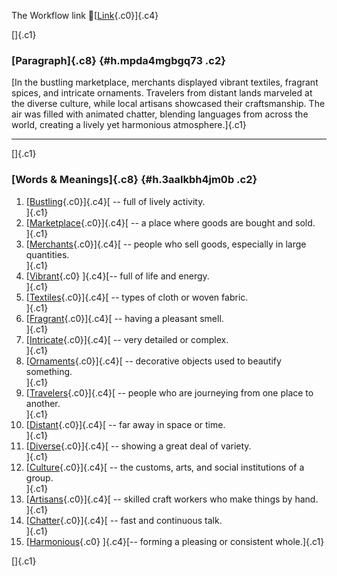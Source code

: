 The Workflow link
👏[[Link](https://www.google.com/url?q=http://www.google.com&sa=D&source=editors&ust=1760099887468956&usg=AOvVaw0FY4hVRVOd5BXtAK55zz6x){.c0}]{.c4}

[]{.c1}

### [Paragraph]{.c8} {#h.mpda4mgbgq73 .c2}

[In the bustling marketplace, merchants displayed vibrant textiles,
fragrant spices, and intricate ornaments. Travelers from distant lands
marveled at the diverse culture, while local artisans showcased their
craftsmanship. The air was filled with animated chatter, blending
languages from across the world, creating a lively yet harmonious
atmosphere.]{.c1}

------------------------------------------------------------------------

[]{.c1}

### [Words & Meanings]{.c8} {#h.3aalkbh4jm0b .c2}

1.  [[Bustling](https://www.google.com/url?q=http://www.google.com&sa=D&source=editors&ust=1760099887470009&usg=AOvVaw3Eco0ikcyLLJMsOm6oYBkL){.c0}]{.c4}[ --
    full of lively activity.\
    ]{.c1}
2.  [[Marketplace](https://www.google.com/url?q=http://www.google.com&sa=D&source=editors&ust=1760099887470178&usg=AOvVaw3VO15hdzmNL1FEEshw1taP){.c0}]{.c4}[ --
    a place where goods are bought and sold.\
    ]{.c1}
3.  [[Merchants](https://www.google.com/url?q=http://www.google.com&sa=D&source=editors&ust=1760099887470342&usg=AOvVaw248hAVJgeeTILEsXMlIcfJ){.c0}]{.c4}[ --
    people who sell goods, especially in large quantities.\
    ]{.c1}
4.  [[Vibrant](https://www.google.com/url?q=http://www.google.com&sa=D&source=editors&ust=1760099887470512&usg=AOvVaw3y8NBYf6EEUvJs2-pBPbqw){.c0}
    ]{.c4}[-- full of life and energy.\
    ]{.c1}
5.  [[Textiles](https://www.google.com/url?q=http://www.google.com&sa=D&source=editors&ust=1760099887470648&usg=AOvVaw3AmwHFJh0S2-IA6ik9Zdpz){.c0}]{.c4}[ --
    types of cloth or woven fabric.\
    ]{.c1}
6.  [[Fragrant](https://www.google.com/url?q=http://www.google.com&sa=D&source=editors&ust=1760099887470807&usg=AOvVaw11cWw_eg9dGjqhV4b5DPPn){.c0}]{.c4}[ --
    having a pleasant smell.\
    ]{.c1}
7.  [[Intricate](https://www.google.com/url?q=http://www.google.com&sa=D&source=editors&ust=1760099887471013&usg=AOvVaw1n40uQn5C8GaOFzkzWvIsu){.c0}]{.c4}[ --
    very detailed or complex.\
    ]{.c1}
8.  [[Ornaments](https://www.google.com/url?q=http://www.google.com&sa=D&source=editors&ust=1760099887471181&usg=AOvVaw0brOpilAcaERIZsKvcTFGu){.c0}]{.c4}[ --
    decorative objects used to beautify something.\
    ]{.c1}
9.  [[Travelers](https://www.google.com/url?q=http://www.google.com&sa=D&source=editors&ust=1760099887471382&usg=AOvVaw1yY8GJiZSwcyh6rMAQy_9M){.c0}]{.c4}[ --
    people who are journeying from one place to another.\
    ]{.c1}
10. [[Distant](https://www.google.com/url?q=http://www.google.com&sa=D&source=editors&ust=1760099887471638&usg=AOvVaw0GX2yGSo-a2UGeAGlKTS77){.c0}]{.c4}[ --
    far away in space or time.\
    ]{.c1}
11. [[Diverse](https://www.google.com/url?q=http://www.google.com&sa=D&source=editors&ust=1760099887471800&usg=AOvVaw3YoGmKYRDU13vY4fWzfBdQ){.c0}]{.c4}[ --
    showing a great deal of variety.\
    ]{.c1}
12. [[Culture](https://www.google.com/url?q=http://www.google.com&sa=D&source=editors&ust=1760099887471930&usg=AOvVaw3EAMqQEVeXJnuu8lf6aWM4){.c0}]{.c4}[ --
    the customs, arts, and social institutions of a group.\
    ]{.c1}
13. [[Artisans](https://www.google.com/url?q=http://www.google.com&sa=D&source=editors&ust=1760099887472141&usg=AOvVaw3EBqoBLFOjh06FKy3wAS_Z){.c0}]{.c4}[ --
    skilled craft workers who make things by hand.\
    ]{.c1}
14. [[Chatter](https://www.google.com/url?q=http://www.google.com&sa=D&source=editors&ust=1760099887472306&usg=AOvVaw1nY8hnSOvBqrlJxdjHwJpj){.c0}]{.c4}[ --
    fast and continuous talk.\
    ]{.c1}
15. [[Harmonious](https://www.google.com/url?q=http://www.google.com&sa=D&source=editors&ust=1760099887472434&usg=AOvVaw1_EnRBXrk6ZegAnukmr7sW){.c0}
    ]{.c4}[-- forming a pleasing or consistent whole.]{.c1}

[]{.c1}
